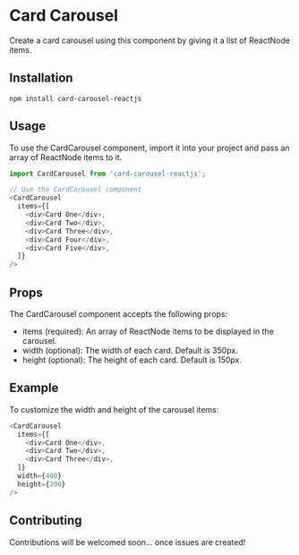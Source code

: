 # Card Carousel

Create a card carousel using this component by giving it a list of ReactNode items.

## Installation

```
npm install card-carousel-reactjs
```

## Usage
To use the CardCarousel component, import it into your project and pass an array of ReactNode items to it.

```js
import CardCarousel from 'card-carousel-reactjs';

// Use the CardCarousel component
<CardCarousel
  items={[
    <div>Card One</div>,
    <div>Card Two</div>,
    <div>Card Three</div>,
    <div>Card Four</div>,
    <div>Card Five</div>,
  ]}
/>
```

## Props

The CardCarousel component accepts the following props:

- items (required): An array of ReactNode items to be displayed in the carousel.
- width (optional): The width of each card. Default is 350px.
- height (optional): The height of each card. Default is 150px.


## Example

To customize the width and height of the carousel items:

```js
<CardCarousel
  items={[
    <div>Card One</div>,
    <div>Card Two</div>,
    <div>Card Three</div>,
  ]}
  width={400}
  height={200}
/>
```

## Contributing

Contributions will be welcomed soon... once issues are created!